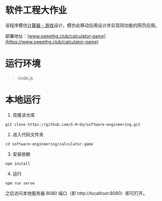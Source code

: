 # 软件工程大作业

该程序模仿[计算器 - 游戏](https://www.taptap.com/app/56200)设计，模仿此移动应用设计并实现同功能的网页应用。

部署地址：[www.sweethg.club/calculator-game](https://www.sweethg.club/calculator-game)



# 运行环境

> node.js

# 本地运行

1. 克隆该仓库

```shell
git clone https://github.com/S-H-Go/software-engineering.git
```

2. 进入代码文件夹

```shell
cd software-engineering/calculator-game
```

3. 安装依赖

```shell
npm install
```

4. 运行

```shell
npm run serve
```

之后访问本地服务器 8080 端口（即 http://localhost:8080）即可打开。
